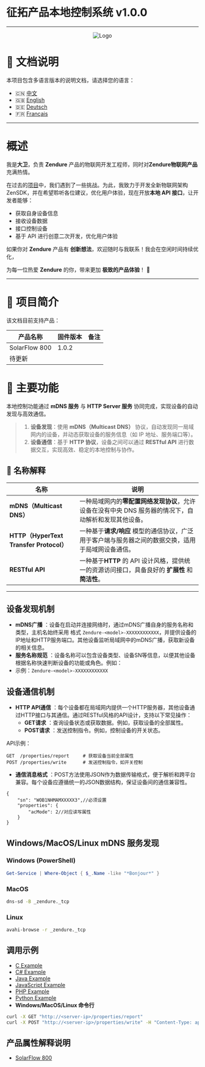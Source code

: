<!--
 * @Author: dav1d wei.liu@zendure.com
 * @Date: 2025-03-04 14:39:17
 * @LastEditors: dav1d wei.liu@zendure.com
 * @LastEditTime: 2025-03-05 19:40:00
 * @FilePath: /zenSDK/docs/zh.md
 * @Description: 
 * 
 * Copyright (c) 2025 by Zendure, All Rights Reserved. 
-->

# 征拓产品本地控制系统 v1.0.0

---

<p align="center">
  <img src="https://zendure.com/cdn/shop/files/zendure-logo-infinity-charge_240x.png?v=1717728038" alt="Logo">
</p>

# 📖 文档说明

本项目包含多语言版本的说明文档，请选择您的语言：

* 🇨🇳 [中文](./zh.md)
* 🇬🇧 [English](../README.md)
* 🇩🇪 [Deutsch](./de.md)
* 🇫🇷 [Français](./fr.md)

---

# 概述

我是**大卫**，负责 **Zendure** 产品的物联网开发工程师，同时对**Zendure物联网产品**充满热情。

在过去的[项目](https://github.com/Zendure/developer-device-data-report)中，我们遇到了一些挑战。为此，我致力于开发全新物联网架构ZenSDK，并在希望聆听各位建议，优化用户体验，现在开放**本地 API 接口**，让开发者能够：

* 获取自身设备信息
* 接收设备数据
* 接口控制设备
* 基于 API 进行创意二次开发，优化用户体验

如果你对 **Zendure** 产品有 **创新想法**，欢迎随时与我联系！我会在空闲时间持续优化，

为每一位热爱 **Zendure** 的你，带来更加 **极致的产品体验**！ 🚀

---

# 📌 项目简介

该文档目前支持产品：

| 产品名称      | 固件版本 | 备注 |
| ------------- | -------- | ---- |
| SolarFlow 800 | 1.0.2    |      |
| 待更新        |          |      |

# **🚀 主要功能**

本地控制功能通过 **mDNS 服务** 与 **HTTP Server 服务** 协同完成，实现设备的自动发现与高效通信。

> 1. **设备发现**：使用 **mDNS（Multicast DNS）** 协议，自动发现同一局域网内的设备，并动态获取设备的服务信息（如 IP 地址、服务端口等）。
> 2. **设备通信**：基于 **HTTP 协议**，设备之间可以通过 **RESTful API** 进行数据交互，实现高效、稳定的本地控制与协作。

## **📖 名称解释**

| 名称                                          | 说明                                                                                                              |
| --------------------------------------------- | ----------------------------------------------------------------------------------------------------------------- |
| **mDNS（Multicast DNS）**               | 一种局域网内的**零配置网络发现协议**，允许设备在没有中央 DNS 服务器的情况下，自动解析和发现其他设备。       |
| **HTTP（HyperText Transfer Protocol）** | 一种基于**请求/响应** 模型的通信协议，广泛用于客户端与服务器之间的数据交换，适用于局域网设备通信。          |
| **RESTful API**                         | 一种基于**HTTP** 的 API 设计风格，提供统一的资源访问接口，具备良好的 **扩展性** 和 **简洁性**。 |

---

## **设备发现机制**

* **mDNS广播** ：设备在启动并连接网络时，通过mDNS广播自身的服务名称和类型，主机名始终采用 格式 `Zendure-<model>-XXXXXXXXXXXX`，并提供设备的IP地址和HTTP服务端口。其他设备监听局域网中的mDNS广播，获取新设备的相关信息。
* **服务名称规范** ：设备名称可以包含设备类型、设备SN等信息，以便其他设备根据名称快速判断设备的功能或角色。例如：
* 示例：`Zendure-<model>-XXXXXXXXXXXX`

## **设备通信机制**

* **HTTP API通信** ：每个设备都在局域网内提供一个HTTP服务器，其他设备通过HTTP接口与其通信。通过RESTful风格的API设计，支持以下常见操作：
  * **GET请求** ：查询设备状态或获取数据。例如，获取设备的全部属性。
  * **POST请求** ：发送控制指令。例如，控制设备的开关状态。

API示例：

```HTTP
GET  /properties/report     # 获取设备当前全部属性
POST /properties/write      # 发送控制指令，如开关控制
```

* **通信消息格式** ：POST方法使用JSON作为数据传输格式，便于解析和跨平台兼容。每个设备应遵循统一的JSON数据结构，保证设备间的通信兼容性。

```
{
    "sn": "WOB1NHMAMXXXXX3",//必须设置
    "properties": {
        "acMode": 2//对应读写属性
    }
}
```

## **Windows/MacOS/Linux mDNS 服务发现**
### Windows (PowerShell)
```powershell
Get-Service | Where-Object { $_.Name -like "*Bonjour*" }
```
### MacOS
```sh
dns-sd -B _zendure._tcp
```    
### Linux
```sh
avahi-browse -r _zendure._tcp
```  

## **调用示例**

* [C Example](../examples/C/demo.c)
* [C# Example](../examples/C#/demo.cpp)
* [Java Example](../examples/Java/demo.java)
* [JavaScript Example](../examples/JavaScript/demo.js)
* [PHP Example](../examples/PHP/demo.php)
* [Python Example](../examples/Python/demo.py)
* **Windows/MacOS/Linux 命令行**

```sh
curl -X GET "http://<server-ip>/properties/report"
curl -X POST "http://<server-ip>/properties/write" -H "Content-Type: application/json" -d '{"sn": "your_device_sn","properties":{"acMode":2}}'
```

## 产品属性解释说明
* [SolarFlow 800](./zh_properties.md)